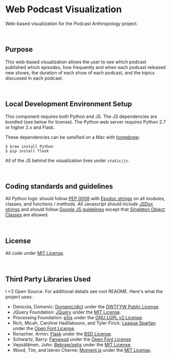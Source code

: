 Web Podcast Visualization
================================================================================
Web-based visualization for the Podcast Anthropology project.

<br>

Purpose
--------------------------------------------------------------------------------
This web-based visualization allows the user to see which podcast published which episodes, how frequently and when each podcast released new shows, the duration of each show of each podcast, and the topics discussed in each podcast.

<br>

Local Development Environment Setup
--------------------------------------------------------------------------------
This component requires both Python and JS. The JS dependencies are bundled (see below for license). The Python web server requires Python 2.7 or higher 2.x and Flask.

These dependencies can be satsified on a Mac with [homebrew](http://brew.sh):

```
$ brew install Python
$ pip install flask
```

All of the JS behind the visualization lives under ```static/js```.

<br>

Coding standards and guidelines
--------------------------------------------------------------------------------
All Python logic should follow [PEP 0008](https://www.python.org/dev/peps/pep-0008/) with [Epydoc strings](http://epydoc.sourceforge.net) on all modules, classes, and functions / methods. All Javascript should include [JSDoc strings](https://github.com/jsdoc3/jsdoc) and should follow [Google JS guidelines](https://google.github.io/styleguide/javascriptguide.xml) except that [Singleton Object Classes](http://www.phpied.com/3-ways-to-define-a-javascript-class/) are allowed.

<br>

License
--------------------------------------------------------------------------------
All code under [MIT License](http://opensource.org/licenses/MIT). 

<br>

Third Party Libraries Used
--------------------------------------------------------------------------------
I <3 Open Source. For additional details see root README. Here's what the project uses:

 - Denicola, Domenic: [Domenic/dict](https://github.com/domenic/dict) under the [DWTFYW Public License](https://github.com/domenic/dict/blob/master/LICENSE.txt).
 - JQuery Foundation: [JQuery](http://jquery.com) under the [MIT License](https://jquery.org/license/).
 - Processing Foundation: [p5js](http://p5js.org) under the [GNU LGPL v2 License](https://github.com/processing/p5.js/blob/master/license.txt).
 - Rich, Micah, Caroline Hadilaksono, and Tyler Finck: [League Spartan](https://www.theleagueofmoveabletype.com/league-spartan) under the [Open Font License](http://scripts.sil.org/cms/scripts/page.php?site_id=nrsi&id=OFL).
 - Ronacher, Armin: [Flask](http://flask.pocoo.org) under the [BSD License](http://flask.pocoo.org/docs/0.10/license/).
 - Schwartz, Barry: [Fanwood](https://www.theleagueofmoveabletype.com/fanwood) under the [Open Font License](http://scripts.sil.org/cms/scripts/page.php?site_id=nrsi&id=OFL)
 - Vepsäläinen, Juho: [Bebraw/setjs](https://github.com/bebraw/setjs) under the [MIT License](https://github.com/bebraw/setjs/blob/master/LICENSE).
 - Wood, Tim, and Iskren Cherne: [Moment.js](http://momentjs.com) under the [MIT License](https://github.com/moment/moment/blob/develop/LICENSE).
